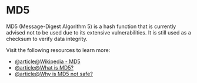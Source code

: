# MD5

MD5 (Message-Digest Algorithm 5) is a hash function that is currently advised not to be used due to its extensive vulnerabilities. It is still used as a checksum to verify data integrity.

Visit the following resources to learn more:

- [@article@Wikipedia - MD5](https://en.wikipedia.org/wiki/MD5)
- [@article@What is MD5?](https://www.techtarget.com/searchsecurity/definition/MD5)
- [@article@Why is MD5 not safe?](https://infosecscout.com/why-md5-is-not-safe/)
